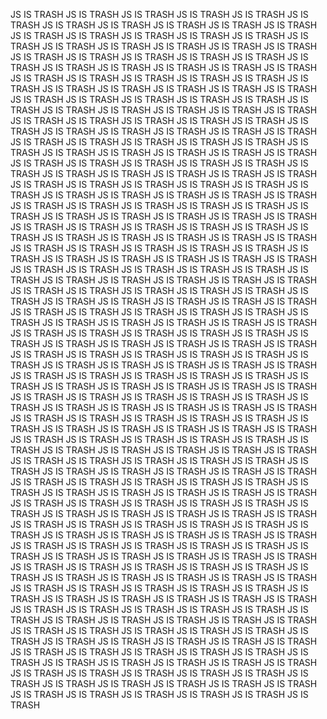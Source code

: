 JS IS TRASH
JS IS TRASH
JS IS TRASH
JS IS TRASH
JS IS TRASH
JS IS TRASH
JS IS TRASH
JS IS TRASH
JS IS TRASH
JS IS TRASH
JS IS TRASH
JS IS TRASH
JS IS TRASH
JS IS TRASH
JS IS TRASH
JS IS TRASH
JS IS TRASH
JS IS TRASH
JS IS TRASH
JS IS TRASH
JS IS TRASH
JS IS TRASH
JS IS TRASH
JS IS TRASH
JS IS TRASH
JS IS TRASH
JS IS TRASH
JS IS TRASH
JS IS TRASH
JS IS TRASH
JS IS TRASH
JS IS TRASH
JS IS TRASH
JS IS TRASH
JS IS TRASH
JS IS TRASH
JS IS TRASH
JS IS TRASH
JS IS TRASH
JS IS TRASH
JS IS TRASH
JS IS TRASH
JS IS TRASH
JS IS TRASH
JS IS TRASH
JS IS TRASH
JS IS TRASH
JS IS TRASH
JS IS TRASH
JS IS TRASH
JS IS TRASH
JS IS TRASH
JS IS TRASH
JS IS TRASH
JS IS TRASH
JS IS TRASH
JS IS TRASH
JS IS TRASH
JS IS TRASH
JS IS TRASH
JS IS TRASH
JS IS TRASH
JS IS TRASH
JS IS TRASH
JS IS TRASH
JS IS TRASH
JS IS TRASH
JS IS TRASH
JS IS TRASH
JS IS TRASH
JS IS TRASH
JS IS TRASH
JS IS TRASH
JS IS TRASH
JS IS TRASH
JS IS TRASH
JS IS TRASH
JS IS TRASH
JS IS TRASH
JS IS TRASH
JS IS TRASH
JS IS TRASH
JS IS TRASH
JS IS TRASH
JS IS TRASH
JS IS TRASH
JS IS TRASH
JS IS TRASH
JS IS TRASH
JS IS TRASH
JS IS TRASH
JS IS TRASH
JS IS TRASH
JS IS TRASH
JS IS TRASH
JS IS TRASH
JS IS TRASH
JS IS TRASH
JS IS TRASH
JS IS TRASH
JS IS TRASH
JS IS TRASH
JS IS TRASH
JS IS TRASH
JS IS TRASH
JS IS TRASH
JS IS TRASH
JS IS TRASH
JS IS TRASH
JS IS TRASH
JS IS TRASH
JS IS TRASH
JS IS TRASH
JS IS TRASH
JS IS TRASH
JS IS TRASH
JS IS TRASH
JS IS TRASH
JS IS TRASH
JS IS TRASH
JS IS TRASH
JS IS TRASH
JS IS TRASH
JS IS TRASH
JS IS TRASH
JS IS TRASH
JS IS TRASH
JS IS TRASH
JS IS TRASH
JS IS TRASH
JS IS TRASH
JS IS TRASH
JS IS TRASH
JS IS TRASH
JS IS TRASH
JS IS TRASH
JS IS TRASH
JS IS TRASH
JS IS TRASH
JS IS TRASH
JS IS TRASH
JS IS TRASH
JS IS TRASH
JS IS TRASH
JS IS TRASH
JS IS TRASH
JS IS TRASH
JS IS TRASH
JS IS TRASH
JS IS TRASH
JS IS TRASH
JS IS TRASH
JS IS TRASH
JS IS TRASH
JS IS TRASH
JS IS TRASH
JS IS TRASH
JS IS TRASH
JS IS TRASH
JS IS TRASH
JS IS TRASH
JS IS TRASH
JS IS TRASH
JS IS TRASH
JS IS TRASH
JS IS TRASH
JS IS TRASH
JS IS TRASH
JS IS TRASH
JS IS TRASH
JS IS TRASH
JS IS TRASH
JS IS TRASH
JS IS TRASH
JS IS TRASH
JS IS TRASH
JS IS TRASH
JS IS TRASH
JS IS TRASH
JS IS TRASH
JS IS TRASH
JS IS TRASH
JS IS TRASH
JS IS TRASH
JS IS TRASH
JS IS TRASH
JS IS TRASH
JS IS TRASH
JS IS TRASH
JS IS TRASH
JS IS TRASH
JS IS TRASH
JS IS TRASH
JS IS TRASH
JS IS TRASH
JS IS TRASH
JS IS TRASH
JS IS TRASH
JS IS TRASH
JS IS TRASH
JS IS TRASH
JS IS TRASH
JS IS TRASH
JS IS TRASH
JS IS TRASH
JS IS TRASH
JS IS TRASH
JS IS TRASH
JS IS TRASH
JS IS TRASH
JS IS TRASH
JS IS TRASH
JS IS TRASH
JS IS TRASH
JS IS TRASH
JS IS TRASH
JS IS TRASH
JS IS TRASH
JS IS TRASH
JS IS TRASH
JS IS TRASH
JS IS TRASH
JS IS TRASH
JS IS TRASH
JS IS TRASH
JS IS TRASH
JS IS TRASH
JS IS TRASH
JS IS TRASH
JS IS TRASH
JS IS TRASH
JS IS TRASH
JS IS TRASH
JS IS TRASH
JS IS TRASH
JS IS TRASH
JS IS TRASH
JS IS TRASH
JS IS TRASH
JS IS TRASH
JS IS TRASH
JS IS TRASH
JS IS TRASH
JS IS TRASH
JS IS TRASH
JS IS TRASH
JS IS TRASH
JS IS TRASH
JS IS TRASH
JS IS TRASH
JS IS TRASH
JS IS TRASH
JS IS TRASH
JS IS TRASH
JS IS TRASH
JS IS TRASH
JS IS TRASH
JS IS TRASH
JS IS TRASH
JS IS TRASH
JS IS TRASH
JS IS TRASH
JS IS TRASH
JS IS TRASH
JS IS TRASH
JS IS TRASH
JS IS TRASH
JS IS TRASH
JS IS TRASH
JS IS TRASH
JS IS TRASH
JS IS TRASH
JS IS TRASH
JS IS TRASH
JS IS TRASH
JS IS TRASH
JS IS TRASH
JS IS TRASH
JS IS TRASH
JS IS TRASH
JS IS TRASH
JS IS TRASH
JS IS TRASH
JS IS TRASH
JS IS TRASH
JS IS TRASH
JS IS TRASH
JS IS TRASH
JS IS TRASH
JS IS TRASH
JS IS TRASH
JS IS TRASH
JS IS TRASH
JS IS TRASH
JS IS TRASH
JS IS TRASH
JS IS TRASH
JS IS TRASH
JS IS TRASH
JS IS TRASH
JS IS TRASH
JS IS TRASH
JS IS TRASH
JS IS TRASH
JS IS TRASH
JS IS TRASH
JS IS TRASH
JS IS TRASH
JS IS TRASH
JS IS TRASH
JS IS TRASH
JS IS TRASH
JS IS TRASH
JS IS TRASH
JS IS TRASH
JS IS TRASH
JS IS TRASH
JS IS TRASH
JS IS TRASH
JS IS TRASH
JS IS TRASH
JS IS TRASH
JS IS TRASH
JS IS TRASH
JS IS TRASH
JS IS TRASH
JS IS TRASH
JS IS TRASH
JS IS TRASH
JS IS TRASH
JS IS TRASH
JS IS TRASH
JS IS TRASH
JS IS TRASH
JS IS TRASH
JS IS TRASH
JS IS TRASH
JS IS TRASH
JS IS TRASH
JS IS TRASH
JS IS TRASH
JS IS TRASH
JS IS TRASH
JS IS TRASH
JS IS TRASH
JS IS TRASH
JS IS TRASH
JS IS TRASH
JS IS TRASH
JS IS TRASH
JS IS TRASH
JS IS TRASH
JS IS TRASH
JS IS TRASH
JS IS TRASH
JS IS TRASH
JS IS TRASH
JS IS TRASH
